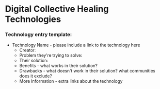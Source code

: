 # Digital Collective Healing Technologies


### Technology entry template:
- Technology Name - please include a link to the technology here
  - Creator:
  - Problem they're trying to solve:
  - Their solution:
  - Benefits - what works in their solution?
  - Drawbacks - what doesn't work in their solution? what communities does it exclude? 
  - More Information - extra links about the technology
